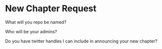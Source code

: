 # New Chapter Request

What will you repo be named?

Who will be your admins?

Do you have twitter handles I can include in announcing your new chapter?
